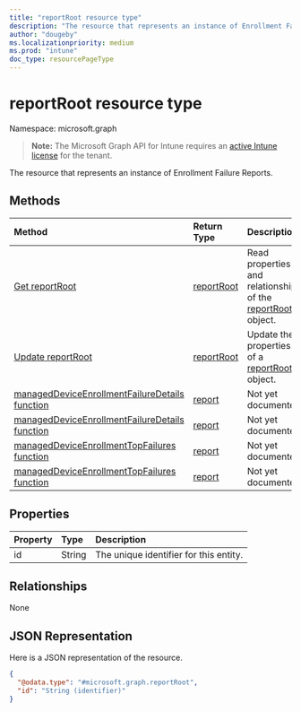 ```yaml
---
title: "reportRoot resource type"
description: "The resource that represents an instance of Enrollment Failure Reports."
author: "dougeby"
ms.localizationpriority: medium
ms.prod: "intune"
doc_type: resourcePageType
---
```


# reportRoot resource type

Namespace: microsoft.graph

> **Note:** The Microsoft Graph API for Intune requires an [active Intune license](https://go.microsoft.com/fwlink/?linkid=839381) for the tenant.

The resource that represents an instance of Enrollment Failure Reports.

## Methods
|Method|Return Type|Description|
|:---|:---|:---|
|[Get reportRoot](../api/intune-troubleshooting-reportroot-get.md)|[reportRoot](../resources/intune-troubleshooting-reportroot.md)|Read properties and relationships of the [reportRoot](../resources/intune-troubleshooting-reportroot.md) object.|
|[Update reportRoot](../api/intune-troubleshooting-reportroot-update.md)|[reportRoot](../resources/intune-troubleshooting-reportroot.md)|Update the properties of a [reportRoot](../resources/intune-troubleshooting-reportroot.md) object.|
|[managedDeviceEnrollmentFailureDetails function](../api/intune-troubleshooting-reportroot-manageddeviceenrollmentfailuredetails.md)|[report](../resources/intune-troubleshooting-report.md)|Not yet documented|
|[managedDeviceEnrollmentFailureDetails function](../api/intune-troubleshooting-reportroot-manageddeviceenrollmentfailuredetails.md)|[report](../resources/intune-troubleshooting-report.md)|Not yet documented|
|[managedDeviceEnrollmentTopFailures function](../api/intune-troubleshooting-reportroot-manageddeviceenrollmenttopfailures.md)|[report](../resources/intune-troubleshooting-report.md)|Not yet documented|
|[managedDeviceEnrollmentTopFailures function](../api/intune-troubleshooting-reportroot-manageddeviceenrollmenttopfailures.md)|[report](../resources/intune-troubleshooting-report.md)|Not yet documented|

## Properties
|Property|Type|Description|
|:---|:---|:---|
|id|String|The unique identifier for this entity.|

## Relationships
None

## JSON Representation
Here is a JSON representation of the resource.
<!-- {
  "blockType": "resource",
  "keyProperty": "id",
  "@odata.type": "microsoft.graph.reportRoot"
}
-->
``` json
{
  "@odata.type": "#microsoft.graph.reportRoot",
  "id": "String (identifier)"
}
```




